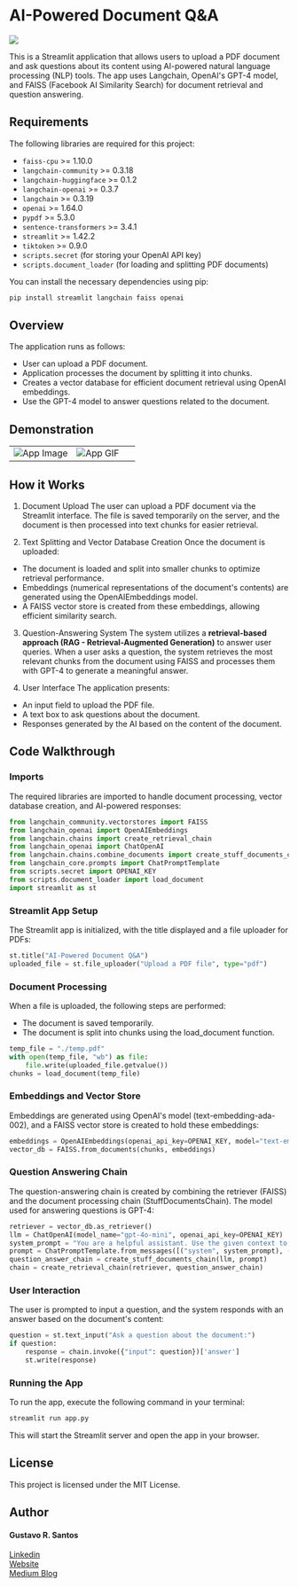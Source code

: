 # AI-Powered Document Q&A

![](img/Meta_image_in_computer_animation_style_wide.jpeg)

This is a Streamlit application that allows users to upload a PDF document and ask questions about its content using AI-powered natural language processing (NLP) tools. The app uses Langchain, OpenAI's GPT-4 model, and FAISS (Facebook AI Similarity Search) for document retrieval and question answering.

## Requirements

The following libraries are required for this project:

* `faiss-cpu` >= 1.10.0
* `langchain-community` >= 0.3.18
* `langchain-huggingface` >= 0.1.2
* `langchain-openai` >= 0.3.7
* `langchain` >= 0.3.19
* `openai` >= 1.64.0
* `pypdf` >= 5.3.0
* `sentence-transformers` >= 3.4.1
* `streamlit` >= 1.42.2
* `tiktoken` >= 0.9.0
* `scripts.secret` (for storing your OpenAI API key)
* `scripts.document_loader` (for loading and splitting PDF documents)

You can install the necessary dependencies using pip:

```bash
pip install streamlit langchain faiss openai
```

## Overview

The application runs as follows:

* User can upload a PDF document.
* Application processes the document by splitting it into chunks.
* Creates a vector database for efficient document retrieval using OpenAI embeddings.
* Use the GPT-4 model to answer questions related to the document.

## Demonstration

<table>
  <tr>
    <td width="50%"><img src="img/RAG_pdf.png" alt="App Image"></td>
    <td width="50%"><img src="img/RAG_App.gif" alt="App GIF"></td>
  </tr>
</table>

## How it Works
1. Document Upload
The user can upload a PDF document via the Streamlit interface. The file is saved temporarily on the server, and the document is then processed into text chunks for easier retrieval.

2. Text Splitting and Vector Database Creation
Once the document is uploaded:
* The document is loaded and split into smaller chunks to optimize retrieval performance.
* Embeddings (numerical representations of the document's contents) are generated using the OpenAIEmbeddings model.
* A FAISS vector store is created from these embeddings, allowing efficient similarity search.

3. Question-Answering System
The system utilizes a **retrieval-based approach (RAG - Retrieval-Augmented Generation)** to answer user queries.
When a user asks a question, the system retrieves the most relevant chunks from the document using FAISS and processes them with GPT-4 to generate a meaningful answer.

4. User Interface
The application presents:
* An input field to upload the PDF file.
* A text box to ask questions about the document.
* Responses generated by the AI based on the content of the document.

## Code Walkthrough

### Imports
The required libraries are imported to handle document processing, vector database creation, and AI-powered responses:

```python
from langchain_community.vectorstores import FAISS
from langchain_openai import OpenAIEmbeddings
from langchain.chains import create_retrieval_chain
from langchain_openai import ChatOpenAI
from langchain.chains.combine_documents import create_stuff_documents_chain
from langchain_core.prompts import ChatPromptTemplate
from scripts.secret import OPENAI_KEY
from scripts.document_loader import load_document
import streamlit as st
```

### Streamlit App Setup
The Streamlit app is initialized, with the title displayed and a file uploader for PDFs:

```python
st.title("AI-Powered Document Q&A")
uploaded_file = st.file_uploader("Upload a PDF file", type="pdf")
```

### Document Processing
When a file is uploaded, the following steps are performed:

* The document is saved temporarily.
* The document is split into chunks using the load_document function.

```python
temp_file = "./temp.pdf"
with open(temp_file, "wb") as file:
    file.write(uploaded_file.getvalue())
chunks = load_document(temp_file)
```

### Embeddings and Vector Store
Embeddings are generated using OpenAI's model (text-embedding-ada-002), and a FAISS vector store is created to hold these embeddings:

```python
embeddings = OpenAIEmbeddings(openai_api_key=OPENAI_KEY, model="text-embedding-ada-002")
vector_db = FAISS.from_documents(chunks, embeddings)
```

### Question Answering Chain
The question-answering chain is created by combining the retriever (FAISS) and the document processing chain (StuffDocumentsChain). The model used for answering questions is GPT-4:

```python
retriever = vector_db.as_retriever()
llm = ChatOpenAI(model_name="gpt-4o-mini", openai_api_key=OPENAI_KEY)
system_prompt = "You are a helpful assistant. Use the given context to answer the question."
prompt = ChatPromptTemplate.from_messages([("system", system_prompt), ("human", "{input}")])
question_answer_chain = create_stuff_documents_chain(llm, prompt)
chain = create_retrieval_chain(retriever, question_answer_chain)
```

### User Interaction
The user is prompted to input a question, and the system responds with an answer based on the document's content:

```python
question = st.text_input("Ask a question about the document:")
if question:
    response = chain.invoke({"input": question})['answer']
    st.write(response)
```

### Running the App
To run the app, execute the following command in your terminal:

```bash
streamlit run app.py
```

This will start the Streamlit server and open the app in your browser.

## License
This project is licensed under the MIT License.

## Author
#### Gustavo R. Santos<br>
[Linkedin](https://www.linkedin.com/in/gurezende/)<br>
[Website](https://gustavorsantos.me)<br>
[Medium Blog](https://gustavorsantos.medium.com)<br>

